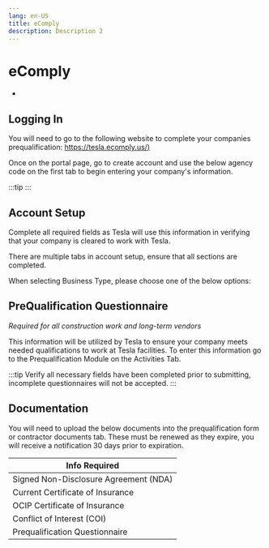 ```yaml
---
lang: en-US
title: eComply
description: Description 2
---
```

# eComply
-
## Logging In

You will need to go to the following website to complete your companies prequalification: [https://tesla.ecomply.us/)](https://tesla.ecomply.us/)

Once on the portal page, go to create account and use the below agency code on the first tab to begin entering your company's information.

:::tip
<Badge type="tip" text=" Access Code:TeslaTX" vertical="middle" />
:::

## Account Setup
Complete all required fields as Tesla will use this information in verifying that your company is cleared to work with Tesla.

There are multiple tabs in account setup, ensure that all sections are completed.

When selecting Business Type, please choose one of the below options:

## PreQualification Questionnaire

_Required for all construction work and long-term vendors_

This information will be utilized by Tesla to ensure your company meets needed qualifications to work at Tesla facilities.
To enter this information go to the Prequalification Module on the Activities Tab.


:::tip
Verify all necessary fields have been completed prior to submitting, incomplete questionnaires will not be accepted.
:::

## Documentation
You will need to upload the below documents into the prequalification form or contractor documents tab. These must be renewed as they expire, you will receive a notification 30 days prior to expiration.

|Info Required             |
|----------------|
|Signed Non-Disclosure Agreement (NDA)        |
|Current Certificate of Insurance|
|OCIP Certificate of Insurance       |
|Conflict of Interest (COI)      |
|Prequalification Questionnaire|




